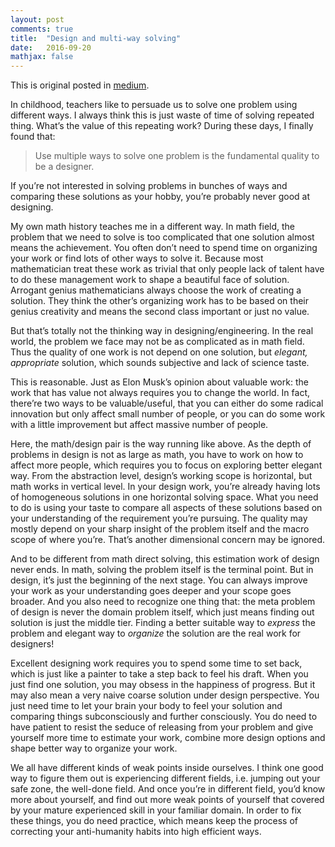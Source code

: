 ```yaml
---
layout: post
comments: true
title:  "Design and multi-way solving"
date:   2016-09-20
mathjax: false
---
```


This is original posted in [medium](https://medium.com/@taoxie/design-multi-way-solving-d53225282690#.4n0tl2mp6).

In childhood, teachers like to persuade us to solve one problem using different ways. I always think this is just waste of time of solving repeated thing. What’s the value of this repeating work? During these days, I finally found that: 

> Use multiple ways to solve one problem is the fundamental quality to be a designer.

If you’re not interested in solving problems in bunches of ways and comparing these solutions as your hobby, you’re probably never good at designing.

My own math history teaches me in a different way. In math field, the problem that we need to solve is too complicated that one solution almost means the achievement. You often don’t need to spend time on organizing your work or find lots of other ways to solve it. Because most mathematician treat these work as trivial that only people lack of talent have to do these management work to shape a beautiful face of solution. Arrogant genius mathematicians always choose the work of creating a solution. They think the other’s organizing work has to be based on their genius creativity and means the second class important or just no value.

But that’s totally not the thinking way in designing/engineering. In the real world, the problem we face may not be as complicated as in math field. Thus the quality of one work is not depend on one solution, but *elegant, appropriate* solution, which sounds subjective and lack of science taste.

This is reasonable. Just as Elon Musk’s opinion about valuable work: the work that has value not always requires you to change the world. In fact, there’re two ways to be valuable/useful, that you can either do some radical innovation but only affect small number of people, or you can do some work with a little improvement but affect massive number of people.

Here, the math/design pair is the way running like above. As the depth of problems in design is not as large as math, you have to work on how to affect more people, which requires you to focus on exploring better elegant way. From the abstraction level, design’s working scope is horizontal, but math works in vertical level. In your design work, you’re already having lots of homogeneous solutions in one horizontal solving space. What you need to do is using your taste to compare all aspects of these solutions based on your understanding of the requirement you’re pursuing. The quality may mostly depend on your sharp insight of the problem itself and the macro scope of where you’re. That’s another dimensional concern may be ignored.

And to be different from math direct solving, this estimation work of design never ends. In math, solving the problem itself is the terminal point. But in design, it’s just the beginning of the next stage. You can always improve your work as your understanding goes deeper and your scope goes broader. And you also need to recognize one thing that: the meta problem of design is never the domain problem itself, which just means finding out solution is just the middle tier. Finding a better suitable way to *express* the problem and elegant way to *organize* the solution are the real work for designers!

Excellent designing work requires you to spend some time to set back, which is just like a painter to take a step back to feel his draft. When you just find one solution, you may obsess in the happiness of progress. But it may also mean a very naive coarse solution under design perspective. You just need time to let your brain your body to feel your solution and comparing things subconsciously and further consciously. You do need to have patient to resist the seduce of releasing from your problem and give yourself more time to estimate your work, combine more design options and shape better way to organize your work.

We all have different kinds of weak points inside ourselves. I think one good way to figure them out is experiencing different fields, i.e. jumping out your safe zone, the well-done field. And once you’re in different field, you’d know more about yourself, and find out more weak points of yourself that covered by your mature experienced skill in your familiar domain. In order to fix these things, you do need practice, which means keep the process of correcting your anti-humanity habits into high efficient ways.

